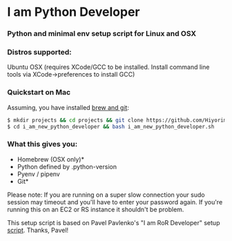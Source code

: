 # I am Python Developer 

### Python and minimal env setup script for Linux and OSX 

### Distros supported:

Ubuntu
OSX (requires XCode/GCC to be installed. Install command line tools via XCode->preferences to install GCC)

### Quickstart on Mac

Assuming, you have installed [brew and git]( https://gist.github.com/derhuerst/1b15ff4652a867391f03#file-mac-md):

```bash
$ mkdir projects && cd projects && git clone https://github.com/Hiyorimi/i_am_new_python_developer.git
$ cd i_am_new_python_developer && bash i_am_new_python_developer.sh
```

### What this gives you:

* Homebrew (OSX only)*
* Python defined by .python-version
* Pyenv / pipenv
* Git*

Please note: If you are running on a super slow connection your sudo session may timeout and you'll have to enter your password again. If you're running this on an EC2 or RS instance it shouldn't be problem.


This setup script is based on Pavel Pavlenko's "I am RoR Developer" setup [script](https://github.com/pavlik/i_am_ror_developer). Thanks, Pavel!
